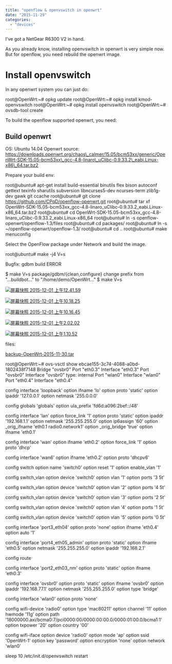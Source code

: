 ```yaml
---
title: "openflow & openvswitch in openwrt"
date: "2015-11-29"
categories: 
  - "devices"
---
```


I've got a NetGear R6300 V2 in hand.

As you already know, installing openvswitch in openwrt is very simple now. But for openflow, you need rebuild the openwrt image.

# Install openvswitch

In any openwrt system you can just do:

root@OpenWrt:~# opkg update
root@OpenWrt:~# opkg install kmod-openvswitch
root@OpenWrt:~# opkg install openvswitch
root@OpenWrt:~# ovsdb-tool create

To build the openflow supported openwrt, you need:

## Build openwrt

OS: Ubuntu 14.04 Openwrt source: https://downloads.openwrt.org/chaos\_calmer/15.05/bcm53xx/generic/OpenWrt-SDK-15.05-bcm53xx\_gcc-4.8-linaro\_uClibc-0.9.33.2\_eabi.Linux-x86\_64.tar.bz2

Prepare your build env:

root@ubuntu# apt-get install build-essential binutils flex bison autoconf gettext texinfo sharutils subversion libncurses5-dev ncurses-term zlib1g-dev gawk git ccache
root@ubuntu# git clone https://github.com/CPqD/openflow-openwrt.git
root@ubuntu# tar xf OpenWrt-SDK-15.05-bcm53xx\_gcc-4.8-linaro\_uClibc-0.9.33.2\_eabi.Linux-x86\_64.tar.bz2
root@ubuntu# cd OpenWrt-SDK-15.05-bcm53xx\_gcc-4.8-linaro\_uClibc-0.9.33.2\_eabi.Linux-x86\_64
root@ubuntu# ln -s openflow-openwrt/openflow-1.3/files
root@ubuntu# cd packages/
root@ubuntu# ln -s ~/openflow-openwrt/openflow-1.3/
root@ubuntu# cd ..
root@ubuntu# make menuconfig

Select the OpenFlow package under Network and build the image.

root@ubuntu# make -j4 V=s

Bugfix: gdbm build ERROR

$ make V=s package/gdbm/{clean,configure}
change prefix from "...buildbot..." to "/home/demo/OpenWrt..."
$ make V=s

[![屏幕快照 2015-12-01 上午12.41.59](/blog/post/images/屏幕快照-2015-12-01-上午12.41.59.png)](http://blog.lofyer.org/openflow-openvswitch-in-openwrt/%e5%b1%8f%e5%b9%95%e5%bf%ab%e7%85%a7-2015-12-01-%e4%b8%8a%e5%8d%8812-41-59/)

[![屏幕快照 2015-12-01 上午10.18.25](/blog/post/images/屏幕快照-2015-12-01-上午10.18.25.png)](http://blog.lofyer.org/openflow-openvswitch-in-openwrt/%e5%b1%8f%e5%b9%95%e5%bf%ab%e7%85%a7-2015-12-01-%e4%b8%8a%e5%8d%8810-18-25/)

[![屏幕快照 2015-12-01 上午10.16.45](/blog/post/images/屏幕快照-2015-12-01-上午10.16.45.png)](http://blog.lofyer.org/openflow-openvswitch-in-openwrt/%e5%b1%8f%e5%b9%95%e5%bf%ab%e7%85%a7-2015-12-01-%e4%b8%8a%e5%8d%8810-16-45/)

[![屏幕快照 2015-12-01 上午2.02.02](/blog/post/images/屏幕快照-2015-12-01-上午2.02.02.png)](http://blog.lofyer.org/openflow-openvswitch-in-openwrt/%e5%b1%8f%e5%b9%95%e5%bf%ab%e7%85%a7-2015-12-01-%e4%b8%8a%e5%8d%882-02-02/)

[![屏幕快照 2015-12-01 上午1.10.52](/blog/post/images/屏幕快照-2015-12-01-上午1.10.52.png)](http://blog.lofyer.org/openflow-openvswitch-in-openwrt/%e5%b1%8f%e5%b9%95%e5%bf%ab%e7%85%a7-2015-12-01-%e4%b8%8a%e5%8d%881-10-52/)

files:

[backup-OpenWrt-2015-11-30.tar](http://blog.lofyer.org/openflow-openvswitch-in-openwrt/backup-openwrt-2015-11-30-tar/)

root@OpenWrt:~# ovs-vsctl show
ebcae155-3c74-4088-a0bd-1802438f7148
    Bridge "ovsbr0"
        Port "eth0.3"
            Interface "eth0.3"
        Port "ovsbr0"
            Interface "ovsbr0"
                type: internal
        Port "wlan0"
            Interface "wlan0"
        Port "eth0.4"
            Interface "eth0.4"

config interface 'loopback'
	option ifname 'lo'
	option proto 'static'
	option ipaddr '127.0.0.1'
	option netmask '255.0.0.0'

config globals 'globals'
	option ula\_prefix 'fd6d:a096:2bef::/48'

config interface 'lan'
	option force\_link '1'
	option proto 'static'
	option ipaddr '192.168.1.1'
	option netmask '255.255.255.0'
	option ip6assign '60'
	option \_orig\_ifname 'eth0.1 radio0.network1'
	option \_orig\_bridge 'true'
	option ifname 'eth0.1'

config interface 'wan'
	option ifname 'eth0.2'
	option force\_link '1'
	option proto 'dhcp'

config interface 'wan6'
	option ifname 'eth0.2'
	option proto 'dhcpv6'

config switch
	option name 'switch0'
	option reset '1'
	option enable\_vlan '1'

config switch\_vlan
	option device 'switch0'
	option vlan '1'
	option ports '3 5t'

config switch\_vlan
	option device 'switch0'
	option vlan '2'
	option ports '4 5t'

config switch\_vlan
	option device 'switch0'
	option vlan '3'
	option ports '2 5t'

config switch\_vlan
	option device 'switch0'
	option vlan '4'
	option ports '1 5t'

config switch\_vlan
	option device 'switch0'
	option vlan '5'
	option ports '0 5t'

config interface 'port3\_eth04'
	option proto 'none'
	option ifname 'eth0.4'
	option auto '1'

config interface 'port4\_eth05\_admin'
	option proto 'static'
	option ifname 'eth0.5'
	option netmask '255.255.255.0'
	option ipaddr '192.168.2.1'

config route

config interface 'port2\_eth03\_nm'
	option proto 'static'
	option ifname 'eth0.3'

config interface 'ovsbr0'
	option proto 'static'
	option ifname 'ovsbr0'
	option ipaddr '192.168.77.1'
	option netmask '255.255.255.0'
	option type 'bridge'

config interface 'wlan0'
	option proto 'none'

config wifi-device 'radio0'
	option type 'mac80211'
	option channel '11'
	option hwmode '11g'
	option path '18000000.axi/bcma0:7/pci0000:00/0000:00:00.0/0000:01:00.0/bcma1:1'
	option txpower '20'
	option country '00'

config wifi-iface
	option device 'radio0'
	option mode 'ap'
	option ssid 'OpenWrt-1'
	option key 'password'
	option encryption 'none'
	option network 'wlan0'

sleep 10
/etc/init.d/openvswitch restart
